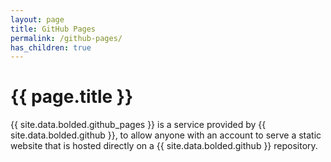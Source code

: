 ```yaml
---
layout: page
title: GitHub Pages
permalink: /github-pages/
has_children: true
---
```


# {{ page.title }}

{{ site.data.bolded.github_pages }} is a service provided by {{ site.data.bolded.github }}, to allow anyone with an account to serve a static website that is hosted directly on a {{ site.data.bolded.github }} repository.